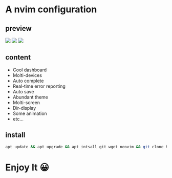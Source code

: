 # A nvim configuration

## preview

![](https://cdn.luogu.com.cn/upload/image_hosting/giu9ab38.png)
![](https://cdn.luogu.com.cn/upload/image_hosting/oms3iuk4.png)
![](https://cdn.luogu.com.cn/upload/image_hosting/8ickwibe.png)

## content

- Cool dashboard
- Molti-devices
- Auto complete
- Real-time error reporting
- Auto save
- Abundant theme
- Molti-screen
- Dir-display
- Some animation
- etc...

## install 

```bash
apt update && apt upgrade && apt intsall git wget neovim && git clone https://github.com/hopen-hub/Hopen-neovim.git && cd Hopen-neovim && bash install
```
# Enjoy It 😀